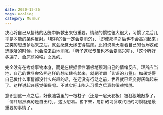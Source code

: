 ```yaml
---
date: 2020-12-26
tags: Healing
category: Murmur
---
```


决心将自己从情绪的囚笼中解救出来很重要。情绪的惯性很大很大，习惯了之后几乎是本能的条件反射。「那样的话一定会变消沉」、「即使那样之后也不会高兴起来」之类的想法多起来之后，就会感觉无缘由得焦虑。比如说每天看着自己的音乐收藏选歌听的时候，也会没来由地消沉，「听了这张专辑也不会变高兴吧」、「这个听好多遍了，会厌烦的吧」之类的。

完全没有在考虑事物本身，而是在根据惯性消极地预测自己的情绪反应。理所应当地，自己的世界会依照这样的想法建构起来，就是所谓「言语的力量」。如果觉得自己做什么事情都没什么兴趣的话，在还没有行动之前，世界就已经变得灰暗起来了。这样说起来感觉很傻呢。不过实际上陷入习惯之后真的很难摆脱。

意识到这一点之后，好像脑袋里的一根柱子（还是一层天花板）被狠狠地敲掉了。「情绪居然真的是自由的」，这么想着。接下来，用新的习惯取代旧的习惯就是最重要的事情了。
